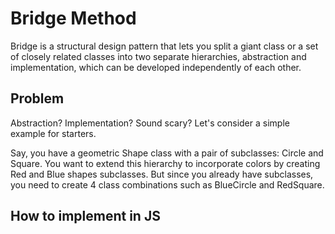 # Bridge Method

Bridge is a structural design pattern that lets you split a giant class or a set of closely related classes into two separate hierarchies, abstraction and implementation, which can be developed independently of each other.

## Problem

Abstraction? Implementation? Sound scary? Let's consider a simple example for starters.

Say, you have a geometric Shape class with a pair of subclasses: Circle and Square. You want to extend this hierarchy to incorporate colors by creating Red and Blue shapes subclasses. But since you already have subclasses, you need to create 4 class combinations such as BlueCircle and RedSquare.

## How to implement in JS

```js

```

